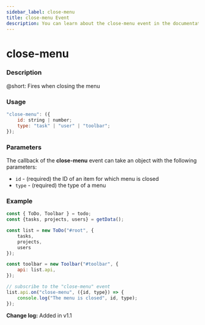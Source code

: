 ```yaml
---
sidebar_label: close-menu
title: close-menu Event
description: You can learn about the close-menu event in the documentation of the DHTMLX JavaScript To Do List library. Browse developer guides and API reference, try out code examples and live demos, and download a free 30-day evaluation version of DHTMLX To Do List.
---
```


# close-menu

### Description

@short: Fires when closing the menu

### Usage

~~~js
"close-menu": ({
    id: string | number;
    type: "task" | "user" | "toolbar";
});
~~~

### Parameters

The callback of the **close-menu** event can take an object with the following parameters:

- `id` - (required) the ID of an item for which menu is closed
- `type` - (required) the type of a menu

### Example

~~~js
const { ToDo, Toolbar } = todo;
const {tasks, projects, users} = getData();

const list = new ToDo("#root", {
    tasks,
    projects,
    users
});

const toolbar = new Toolbar("#toolbar", {
    api: list.api,
});

// subscribe to the "close-menu" event
list.api.on("close-menu", ({id, type}) => {
    console.log("The menu is closed", id, type); 
});
~~~

**Change log:** Added in v1.1